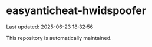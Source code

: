 # easyanticheat-hwidspoofer

Last updated: 2025-06-23 18:32:56

This repository is automatically maintained.
